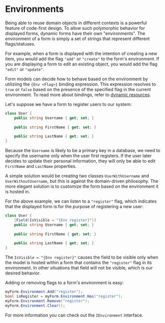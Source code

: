 # Environments

Being able to reuse domain objects in different contexts is a powerful feature of code-first design.
To allow such polymorphic behavior for displayed forms, dynamic forms have their own "environments".
The environment of a form is simply a set of strings that represent different flags/statuses.

For example, when a form is displayed with the intention of creating a new item, you would add the flag `"add"` or `"create"` to the form's environment.
If you are displaying a form to edit an existing object, you would add the flag `"edit"` or `"update"`.

Form models can decide how to behave based on the environment by utiliziing the `{Env <Flag>}` binding expression.
This expression resolves to `true` or `false` based on the presence of the specified flag in the current environment.
To read more about bindings, refer to [dynamic resources](dynamic-resources.md#syntax-specification).

Let's suppose we have a form to register users to our system:

```csharp
class User {
    public string Username { get; set; }
    
    public string FirstName { get; set; }
    
    public string LastName { get; set; }
}
```

Because the `Username` is likely to be a primary key in a database, we need to specify the username only when the user first registers.
If the user later decides to update their personal information, they will only be able to edit `FirstName` and `LastName` properties.

A simple solution would be creating two classes `UserWithUsername` and `UserWithoutUsername`, but this is against the domain-driven philosophy.
The more elegant solution is to customize the form based on the environment it is hosted in.

For the above example, we can listen to a `"register"` flag, which indicates that the displayed form is for the purpose of registering a new user:

```csharp
class User {
    [Field(IsVisible = "{Env register}")]
    public string Username { get; set; }
    
    public string FirstName { get; set; }
    
    public string LastName { get; set; }
}
```

The `IsVisible = "{Env register}"` causes the field to be visible only when the model is hosted within a form that contains the `"register"` flag in its environment.
In other situations that field will not be visible, which is our desired behavior.

Adding or removing flags to a form's environment is easy:

```csharp
myForm.Environment.Add("register");
bool isRegister = myForm.Environment.Has("register");
myForm.Environment.Remove("register");
myForm.Environment.Clear();
```

For more information you can check out the `IEnvironment` interface.
